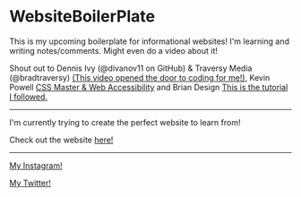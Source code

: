 # WebsiteBoilerPlate

This is my upcoming boilerplate for informational websites!
I'm learning and writing notes/comments. Might even do a video about it!

Shout out to Dennis Ivy (@divanov11 on GitHub) & Traversy Media (@bradtraversy) [(This video opened the door to coding for me!)](https://youtu.be/r_hYR53r61M), Kevin Powell [CSS Master & Web Accessibility](https://www.youtube.com/@KevinPowell) and Brian Design [This is the tutorial I followed.](https://youtu.be/3-2Pj5hxwrw)

***

I'm currently trying to create the perfect website to learn from!

Check out the website [here!](https://yungaddyboilerplate.netlify.app "See what I can do!")

***

[My Instagram!](https://www.instagram.com/yungaddydev/ "@yungaddydev")

[My Twitter!](https://www.twitter.com/yungaddydev/ "@yungaddydev")
